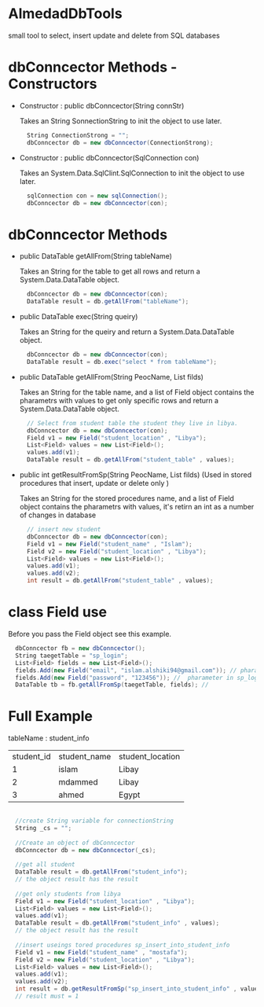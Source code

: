 # AlmedadDbTools
small tool to select, insert update and delete from SQL databases

# dbConncector Methods - Constructors
<ul>
  <li>
    Constructor : public dbConncector(String connStr)
    <p>Takes an String SonnectionString to init the object to use later.<p>
    
``` csharp
  String ConnectionStrong = "";
  dbConncector db = new dbConncector(ConnectionStrong);
```
    
</li>
<li>
        Constructor : public dbConncector(SqlConnection con)
<p>Takes an System.Data.SqlClint.SqlConnection to init the object to use later.<p>
  
``` csharp
  sqlConnection con = new sqlConnection();
  dbConncector db = new dbConncector(con);
```
    
  </li>
</ul>

# dbConncector Methods
<ul>
<li>
public DataTable getAllFrom(String tableName)
<p>Takes an String for the table to get all rows and return a System.Data.DataTable object.<p>
  
``` csharp
  dbConncector db = new dbConncector(con);
  DataTable result = db.getAllFrom("tableName");
```
    
  </li>
  <li>
    public DataTable exec(String queiry)
    <p>Takes an String for the queiry and return a System.Data.DataTable object.<p>
    
``` csharp
  dbConncector db = new dbConncector(con);
  DataTable result = db.exec("select * from tableName");
```
    
  </li>
  <li>
    public DataTable getAllFrom(String PeocName, List<Field> filds)
    <p>Takes an String for the table name, and a list of Field object contains the pharametrs with values to get only specific rows and return a System.Data.DataTable object.<p>
    
``` csharp
  // Select from student table the student they live in libya.
  dbConncector db = new dbConncector(con);
  Field v1 = new Field("student_location" , "Libya");
  List<Field> values = new List<Field>();
  values.add(v1);
  DataTable result = db.getAllFrom("student_table" , values);
```
    
  </li>
  <li>
    public int getResultFromSp(String PeocName, List<Field> filds) (Used in stored procedures that insert, update or delete only )
    <p>Takes an String for the stored procedures name, and a list of Field object contains the pharametrs with values, it's retirn an int as a number of changes in database <p>
  
``` csharp
  // insert new student
  dbConncector db = new dbConncector(con);
  Field v1 = new Field("student_name" , "Islam");
  Field v2 = new Field("student_location" , "Libya");
  List<Field> values = new List<Field>();
  values.add(v1);
  values.add(v2);
  int result = db.getAllFrom("student_table" , values);
```
</li>
</ul>

# class Field use
Before you pass the Field object see this example.

``` csharp
  dbConncector fb = new dbConncector();
  String taegetTable = "sp_login";
  List<Field> fields = new List<Field>();
  fields.Add(new Field("email", "islam.alshiki94@gmail.com")); // pharameter in sp_login  stored procedures
  fields.Add(new Field("password", "123456")); //  pharameter in sp_login  stored procedures
  DataTable tb = fb.getAllFromSp(taegetTable, fields); // 
```


# Full Example
tableName : student_info
<table>
  <tr>
    <td>
      student_id
    </td>
    <td>
      student_name
    </td>
    <td>
      student_location
    </td>
  </tr>
  <tr>
    <td>
      1
    </td>
    <td>
      islam
    </td>
    <td>
      Libay
    </td>
  </tr>
  <tr>
    <td>
      2
    </td>
    <td>
      mdammed
    </td>
    <td>
      Libay
    </td>
     </tr>
  <tr>
    <td>
      3
    </td>
    <td>
      ahmed
    </td>
    <td>
      Egypt
    </td>
  </tr>
</table>

``` csharp
  
  //create String variable for connectionString
  String _cs = "";
  
  //Create an object of dbConncector
  dbConncector db = new dbConncector(_cs);
  
  //get all student
  DataTable result = db.getAllFrom("student_info");
  // the object result has the result
    
  //get only students from libya
  Field v1 = new Field("student_location" , "Libya");
  List<Field> values = new List<Field>();
  values.add(v1);
  DataTable result = db.getAllFrom("student_info" , values);
  // the object result has the result
  
  //insert useings tored procedures sp_insert_into_student_info
  Field v1 = new Field("student_name" , "mostafa");
  Field v2 = new Field("student_location" , "Libya");
  List<Field> values = new List<Field>();
  values.add(v1);
  values.add(v2);
  int result = db.getResultFromSp("sp_insert_into_student_info" , values);
  // result must = 1
  
```
